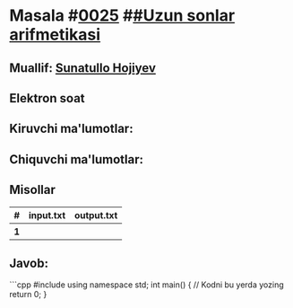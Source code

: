 
<h1>Masala #<a href="https://robocontest.uz/tasks/0025">0025</a> #<a href="https://robocontest.uz/tasks?category=2">#Uzun sonlar arifmetikasi</a></h1>
<h2> Muallif: <a href="https://robocontest.uz/profile/sunnat">Sunatullo Hojiyev</a></h2>
<h2>Elektron soat</h2>
<p></p>
<h2>Kiruvchi ma'lumotlar:</h2>
<p></p>
<h2>Chiquvchi ma'lumotlar:</h2>
<p></p>
<h2>Misollar</h2>
<table>
        <thead>
            <tr>
                <th>#</th>
                <th>input.txt</th>
                <th>output.txt</th>
            </tr>
        </thead>
        <tbody>
            <tr>
                <th>1</th>
                <th></th>
                <th></th>
            </tr>
        </tbody>
    </table>
    
<h2>Javob:</h2>
```cpp
#include <iostream>
using namespace std;
int main()
{
    // Kodni bu yerda yozing
    return 0;
}
